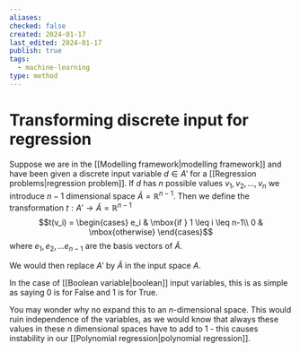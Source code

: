 ```yaml
---
aliases: 
checked: false
created: 2024-01-17
last_edited: 2024-01-17
publish: true
tags:
  - machine-learning
type: method
---
```

# Transforming discrete input for regression

Suppose we are in the [[Modelling framework|modelling framework]] and have been given a discrete input variable $d \in A'$ for a [[Regression problems|regression problem]]. If $d$ has $n$ possible values $v_1, v_2, \ldots, v_n$ we introduce $n-1$ dimensional space $\tilde{A} = \mathbb{R}^{n-1}$. Then we define the transformation $t: A' \rightarrow \tilde{A} = \mathbb{R}^{n-1}$
$$t(v_i) = \begin{cases} e_i & \mbox{if } 1 \leq i \leq n-1\\ 0 & \mbox{otherwise}  \end{cases}$$
where $e_1, e_2, \ldots e_{n-1}$ are the basis vectors of $\tilde{A}$.

We would then replace $A'$ by $\tilde{A}$ in the input space $A$.

In the case of [[Boolean variable|boolean]] input variables, this is as simple as saying $0$ is for False and $1$ is for True.

You may wonder why no expand this to an $n$-dimensional space. This would ruin independence of the variables, as we would know that always these values in these $n$ dimensional spaces have to add to 1 - this causes instability in our [[Polynomial regression|polynomial regression]]. 